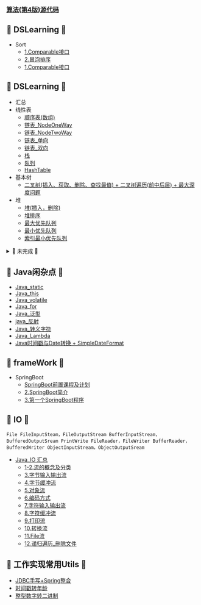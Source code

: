### [算法(第4版)源代码](https://algs4.cs.princeton.edu/code/)

## &#127800; DSLearning &#127800;
- Sort
	- [1.Comparable接口](Sort/1.Comparable接口.md)
	- [2.冒泡排序](Sort/2.BubbleSort.md)
	- [1.Comparable接口](Sort/1.Comparable接口.md)


## &#127800; DSLearning &#127800;
- 汇总
- 线性表
	- [顺序表(数组)](DS_Linear/SequenceList.md)
	- [链表_NodeOneWay](DS_Linear/Node_OneWay.md)
	- [链表_NodeTwoWay](DS_Linear/Node_TwoWay.md)
	- [链表_单向](DS_Linear/LinkList_OneWay.md)
	- [链表_双向](DS_Linear/LinkList_TwoWay.md)
	- [栈](DS_Linear/Stack.md)
	- [队列](DS_Linear/Queue.md)
	- [HashTable](DS_HashTable/HashTable.md)
- 基本树
	- [二叉树(插入、获取、删除、查找最值) + 二叉树遍历(前中后层) + 最大深度问题](DS_Tree/BinaryTree.md)
- 堆
	- [堆(插入，删除)](DS_Heap/Heap.md)
	- [堆排序](DS_Heap/HeapSort.md)
	- [最大优先队列](DS_Priority/MaxPriorityQueue.md)
	- [最小优先队列](DS_Priority/MinPriorityQueue.md)
	- [索引最小优先队列](DS_Priority/IndexMinPriorityQueue.md)

<details>
<summary> &#127809; 未完成 &#127809; </summary>
  
```
- 高级树
	- [查找树]()
	- [红黑树]()
	- [B-树]()
	- [B+树]()
	- [并查集]()
- 图
	- [图(无向图实现)](DS_graph/gragh.md)
	- [图的深度优先搜索]()
	- [图的广度优先搜索]()
	- [图的路径查找]()
	- [有向图实现]()
	- [拓扑排序]()
	- [加权无向图]()
	- [最小生成树]()
	- [prim算法]()
	- [kruskal算法]()
	- [加权有向图]()
	- [最短路径(Dijkstra)]()
```
</details>


## &#127800; Java闲杂点 &#127800;

- [Java_static](Java_零碎/Java_static.md)
- [Java_this](Java_零碎/Java_this.md)
- [Java_volatile](Java_零碎/Java_volatile.md)
- [Java_for](Java_零碎/Java_for.md)
- [Java_泛型](Java_零碎/Java_泛型.md)
- [java_反射](Java_零碎/java_反射.md)
- [Java_转义字符](Java_零碎/Java_转义字符.md)
- [Java_Lambda](Java_零碎/Java_Lambda.md)
- [Java时间戳与Date转换 + SimpleDateFormat](Java_常用类/SimpleDateFormat_Date_DateStamp.md)
## &#127800; frameWork &#127800;

- SpringBoot
	- [SpringBoot前置课程及计划](frameWork/SpringBoot/1.SpringBoot前置课程及计划.md)
	- [2.SpringBoot简介](frameWork/SpringBoot/2.SpringBoot简介.md)
	- [3.第一个SpringBoot程序](frameWork/SpringBoot/3.第一个SpringBoot程序.md)

## &#127800; IO &#127800;

```
File FileInputSteam，FileOutputStream BufferInputStream，BufferedOutputSream PrintWrite FileReader，FileWriter BufferReader，BufferedWriter ObjectInputStream，ObjectOutputSream
```
- [Java_IO 汇总](IO/Java_IO.md)
	- [1-2.流的概念及分类](IO/1-2.流的概念及分类.md)
	- [3.字节输入输出流](IO/3.字节输入输出流.md)
	- [4.字节缓冲流](IO/4.字节缓冲流.md)
	- [5.对象流](IO/5.对象流.md)
	- [6.编码方式](IO/6.编码方式.md)
	- [7.字符输入输出流](IO/7.字符输入输出流.md)
	- [8.字符缓冲流](IO/8.字符缓冲流.md)
	- [9.打印流](IO/9.打印流.md)
	- [10.转换流](IO/10.转换流.md)
	- [11.File流](IO/11.File流.md)
	- [12.递归遍历_删除文件](IO/12.递归遍历_删除文件.md)


## &#127800; 工作实现常用Utils &#127800;

- [JDBC手写+Spring整合](Utils/JDBC手写+Spring整合.md)
- [时间戳转年龄](Utils/时间戳转年龄.md)
- [整型数字转二进制](Utils/整型数字转二进制.md)
